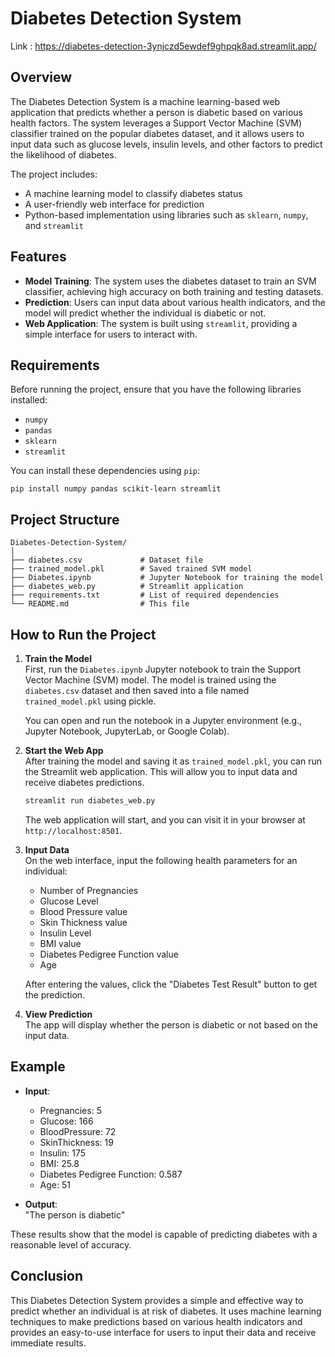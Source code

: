# Diabetes Detection System 
Link : https://diabetes-detection-3ynjczd5ewdef9ghpqk8ad.streamlit.app/
## Overview
The Diabetes Detection System is a machine learning-based web application that predicts whether a person is diabetic based on various health factors. The system leverages a Support Vector Machine (SVM) classifier trained on the popular diabetes dataset, and it allows users to input data such as glucose levels, insulin levels, and other factors to predict the likelihood of diabetes.

The project includes:
- A machine learning model to classify diabetes status
- A user-friendly web interface for prediction
- Python-based implementation using libraries such as `sklearn`, `numpy`, and `streamlit`

## Features
- **Model Training**: The system uses the diabetes dataset to train an SVM classifier, achieving high accuracy on both training and testing datasets.
- **Prediction**: Users can input data about various health indicators, and the model will predict whether the individual is diabetic or not.
- **Web Application**: The system is built using `streamlit`, providing a simple interface for users to interact with.

## Requirements
Before running the project, ensure that you have the following libraries installed:
- `numpy`
- `pandas`
- `sklearn`
- `streamlit`

You can install these dependencies using `pip`:
```
pip install numpy pandas scikit-learn streamlit 
```

## Project Structure
```
Diabetes-Detection-System/
│
├── diabetes.csv             # Dataset file
├── trained_model.pkl        # Saved trained SVM model
├── Diabetes.ipynb           # Jupyter Notebook for training the model
├── diabetes_web.py          # Streamlit application
├── requirements.txt         # List of required dependencies
└── README.md                # This file
```

## How to Run the Project

1. **Train the Model**  
   First, run the `Diabetes.ipynb` Jupyter notebook to train the Support Vector Machine (SVM) model. The model is trained using the `diabetes.csv` dataset and then saved into a file named `trained_model.pkl` using pickle.

   You can open and run the notebook in a Jupyter environment (e.g., Jupyter Notebook, JupyterLab, or Google Colab).

2. **Start the Web App**  
   After training the model and saving it as `trained_model.pkl`, you can run the Streamlit web application. This will allow you to input data and receive diabetes predictions.

   ```bash
   streamlit run diabetes_web.py
   ```

   The web application will start, and you can visit it in your browser at `http://localhost:8501`.

3. **Input Data**  
   On the web interface, input the following health parameters for an individual:
   - Number of Pregnancies
   - Glucose Level
   - Blood Pressure value
   - Skin Thickness value
   - Insulin Level
   - BMI value
   - Diabetes Pedigree Function value
   - Age

   After entering the values, click the "Diabetes Test Result" button to get the prediction.

4. **View Prediction**  
   The app will display whether the person is diabetic or not based on the input data.

## Example

- **Input**:  
  - Pregnancies: 5  
  - Glucose: 166  
  - BloodPressure: 72  
  - SkinThickness: 19  
  - Insulin: 175  
  - BMI: 25.8  
  - Diabetes Pedigree Function: 0.587  
  - Age: 51

- **Output**:  
  "The person is diabetic"

These results show that the model is capable of predicting diabetes with a reasonable level of accuracy.

## Conclusion
This Diabetes Detection System provides a simple and effective way to predict whether an individual is at risk of diabetes. It uses machine learning techniques to make predictions based on various health indicators and provides an easy-to-use interface for users to input their data and receive immediate results.
